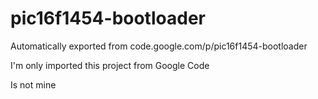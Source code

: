 # pic16f1454-bootloader
Automatically exported from code.google.com/p/pic16f1454-bootloader

I'm only imported this project from Google Code

Is not mine
